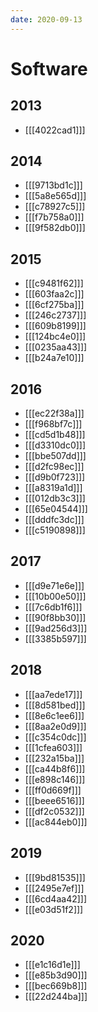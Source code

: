 ```yaml
---
date: 2020-09-13
---
```


# Software

## 2013

- [[[4022cad1]]]

## 2014

- [[[9713bd1c]]]
- [[[5a8e565d]]]
- [[[c78927c5]]]
- [[[f7b758a0]]]
- [[[9f582db0]]]

## 2015

- [[[c9481f62]]]
- [[[603faa2c]]]
- [[[6cf275ba]]]
- [[[246c2737]]]
- [[[609b8199]]]
- [[[124bc4e0]]]
- [[[0235aa43]]]
- [[[b24a7e10]]]

## 2016

- [[[ec22f38a]]]
- [[[f968bf7c]]]
- [[[cd5d1b48]]]
- [[[d3310dc0]]]
- [[[bbe507dd]]]
- [[[d2fc98ec]]]
- [[[d9b0f723]]]
- [[[a8319a1d]]]
- [[[012db3c3]]]
- [[[65e04544]]]
- [[[dddfc3dc]]]
- [[[c5190898]]]

## 2017

- [[[d9e71e6e]]]
- [[[10b00e50]]]
- [[[7c6db1f6]]]
- [[[90f8bb30]]]
- [[[9ad256d3]]]
- [[[3385b597]]]

## 2018

- [[[aa7ede17]]]
- [[[8d581bed]]]
- [[[8e6c1ee6]]]
- [[[8aa2e0d9]]]
- [[[c354c0dc]]]
- [[[1cfea603]]]
- [[[232a15ba]]]
- [[[ca44b8f6]]]
- [[[e898c146]]]
- [[[ff0d669f]]]
- [[[beee6516]]]
- [[[df2c0532]]]
- [[[ac844eb0]]]

## 2019

- [[[9bd81535]]]
- [[[2495e7ef]]]
- [[[6cd4aa42]]]
- [[[e03d51f2]]]

## 2020

- [[[e1c16d1e]]]
- [[[e85b3d90]]]
- [[[bec669b8]]]
- [[[22d244ba]]]

